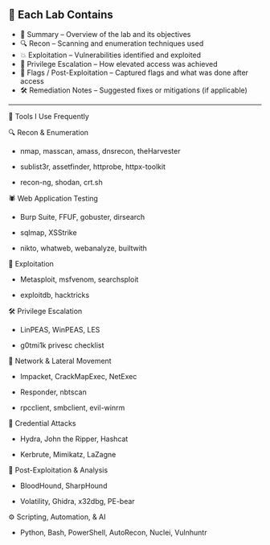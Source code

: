 ## 📂 Each Lab Contains
- 📝 Summary – Overview of the lab and its objectives
- 🔍 Recon – Scanning and enumeration techniques used
- 💥 Exploitation – Vulnerabilities identified and exploited
- 🚀 Privilege Escalation – How elevated access was achieved
- 🏁 Flags / Post-Exploitation – Captured flags and what was done after access
- 🛠️ Remediation Notes – Suggested fixes or mitigations (if applicable)

---

🚀 Tools I Use Frequently

🔍 Recon & Enumeration
- nmap, masscan, amass, dnsrecon, theHarvester

- sublist3r, assetfinder, httprobe, httpx-toolkit

- recon-ng, shodan, crt.sh

🕷️ Web Application Testing
- Burp Suite, FFUF, gobuster, dirsearch

- sqlmap, XSStrike

- nikto, whatweb, webanalyze, builtwith

🐚 Exploitation
- Metasploit, msfvenom, searchsploit

- exploitdb, hacktricks

🛠️ Privilege Escalation
- LinPEAS, WinPEAS, LES

- g0tmi1k privesc checklist

📡 Network & Lateral Movement
- Impacket, CrackMapExec, NetExec

- Responder, nbtscan

- rpcclient, smbclient, evil-winrm

🔑 Credential Attacks
- Hydra, John the Ripper, Hashcat

- Kerbrute, Mimikatz, LaZagne

🧠 Post-Exploitation & Analysis
- BloodHound, SharpHound

- Volatility, Ghidra, x32dbg, PE-bear

⚙️ Scripting, Automation, & AI
- Python, Bash, PowerShell, AutoRecon, Nuclei, Vulnhuntr

